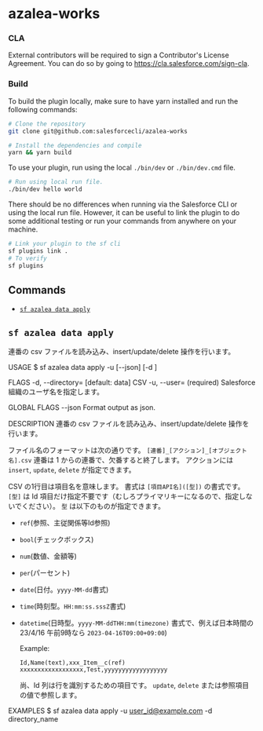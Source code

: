 # azalea-works

### CLA

External contributors will be required to sign a Contributor's License
Agreement. You can do so by going to https://cla.salesforce.com/sign-cla.

### Build

To build the plugin locally, make sure to have yarn installed and run the following commands:

```bash
# Clone the repository
git clone git@github.com:salesforcecli/azalea-works

# Install the dependencies and compile
yarn && yarn build
```

To use your plugin, run using the local `./bin/dev` or `./bin/dev.cmd` file.

```bash
# Run using local run file.
./bin/dev hello world
```

There should be no differences when running via the Salesforce CLI or using the local run file. However, it can be useful to link the plugin to do some additional testing or run your commands from anywhere on your machine.

```bash
# Link your plugin to the sf cli
sf plugins link .
# To verify
sf plugins
```

## Commands

<!-- commands -->

- [`sf azalea data apply`](#sf-hello-world)

## `sf azalea data apply`

連番の csv ファイルを読み込み、insert/update/delete 操作を行います。

USAGE
  $ sf azalea data apply -u <value> [--json] [-d <value>]

FLAGS
  -d, --directory=<value>  [default: data] CSV
  -u, --user=<value>       (required) Salesforce 組織のユーザ名を指定します。

GLOBAL FLAGS
  --json  Format output as json.

DESCRIPTION
  連番の csv ファイルを読み込み、insert/update/delete 操作を行います。

  ファイル名のフォーマットは次の通りです。
  `[連番]_[アクション]_[オブジェクト名].csv`
  連番は 1 からの連番で、欠番すると終了します。
  アクションには `insert`, `update`, `delete` が指定できます。

  CSV の1行目は項目名を意味します。
  書式は `[項目API名]([型])` の書式です。`[型]` は Id 項目だけ指定不要です（むしろプライマリキーになるので、指定しないでください）。
  `型` は以下のものが指定できます。

- `ref`(参照、主従関係等Id参照)
- `bool`(チェックボックス)
- `num`(数値、金額等)
- `per`(パーセント)
- `date`(日付。`yyyy-MM-dd`書式)
- `time`(時刻型。`HH:mm:ss.sssZ`書式)
- `datetime`(日時型。`yyyy-MM-ddTHH:mm(timezone)` 書式で、例えば日本時間の23/4/16 午前9時なら `2023-04-16T09:00+09:00`)

  Example:

  ```csv
  Id,Name(text),xxx_Item__c(ref)
  xxxxxxxxxxxxxxxxxx,Test,yyyyyyyyyyyyyyyyyy
  ```

  尚、Id 列は行を識別するための項目です。
  `update`, `delete` または参照項目の値で参照します。

EXAMPLES
  $ sf azalea data apply -u user_id@example.com -d directory_name

<!-- commandsstop -->
